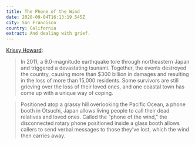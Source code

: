 ```yaml
---
title: The Phone of the Wind
date: 2020-09-04T16:13:19.545Z
city: San Francisco
country: California
extract: And dealing with grief.
---
```

[Krissy Howard](https://allthatsinteresting.com/phone-of-the-wind):

> In 2011, a 9.0-magnitude earthquake tore through northeastern Japan and triggered a devastating tsunami. Together, the events destroyed the country, causing more than $300 billion in damages and resulting in the loss of more than 15,000 residents. Some survivors are still grieving over the loss of their loved ones, and one coastal town has come up with a unique way of coping.

> Positioned atop a grassy hill overlooking the Pacific Ocean, a phone booth in Otsuchi, Japan allows living people to call their dead relatives and loved ones. Called the “phone of the wind,” the disconnected rotary phone positioned inside a glass booth allows callers to send verbal messages to those they’ve lost, which the wind then carries away.
